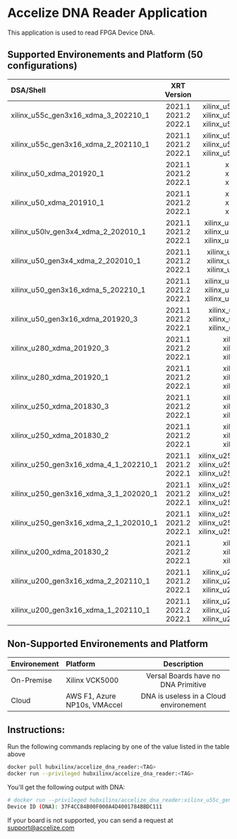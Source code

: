# Accelize DNA Reader Application

This application is used to read FPGA Device DNA.


## Supported  Environements and Platform (50 configurations)

DSA/Shell    | XRT Version        | DockerHub TAG                                 |
:------------|:------------------:|:---------------------------------------------:|
xilinx_u55c_gen3x16_xdma_3_202210_1 | 2021.1 2021.2 2022.1 | xilinx_u55c_gen3x16_xdma_3_202210_1_2021.1 xilinx_u55c_gen3x16_xdma_3_202210_1_2021.2 xilinx_u55c_gen3x16_xdma_3_202210_1_2022.1 |
xilinx_u55c_gen3x16_xdma_2_202110_1 | 2021.1 2021.2 2022.1 | xilinx_u55c_gen3x16_xdma_2_202110_1_2021.1 xilinx_u55c_gen3x16_xdma_2_202110_1_2021.2 xilinx_u55c_gen3x16_xdma_2_202110_1_2022.1 |
xilinx_u50_xdma_201920_1 | 2021.1 2021.2 2022.1 | xilinx_u50_xdma_201920_1_2021.1 xilinx_u50_xdma_201920_1_2021.2 xilinx_u50_xdma_201920_1_2022.1 |
xilinx_u50_xdma_201910_1 | 2021.1 2021.2 2022.1 | xilinx_u50_xdma_201910_1_2021.1 xilinx_u50_xdma_201910_1_2021.2 xilinx_u50_xdma_201910_1_2022.1 |
xilinx_u50lv_gen3x4_xdma_2_202010_1 | 2021.1 2021.2 2022.1 | xilinx_u50lv_gen3x4_xdma_2_202010_1_2021.1 xilinx_u50lv_gen3x4_xdma_2_202010_1_2021.2 xilinx_u50lv_gen3x4_xdma_2_202010_1_2022.1 |
xilinx_u50_gen3x4_xdma_2_202010_1 | 2021.1 2021.2 2022.1 | xilinx_u50_gen3x4_xdma_2_202010_1_2021.1 xilinx_u50_gen3x4_xdma_2_202010_1_2021.2 xilinx_u50_gen3x4_xdma_2_202010_1_2022.1 |
xilinx_u50_gen3x16_xdma_5_202210_1 | 2021.1 2021.2 2022.1 | xilinx_u50_gen3x16_xdma_5_202210_1_2021.1 xilinx_u50_gen3x16_xdma_5_202210_1_2021.2 xilinx_u50_gen3x16_xdma_5_202210_1_2022.1 |
xilinx_u50_gen3x16_xdma_201920_3 | 2021.1 2021.2 2022.1 | xilinx_u50_gen3x16_xdma_201920_3_2021.1 xilinx_u50_gen3x16_xdma_201920_3_2021.2 xilinx_u50_gen3x16_xdma_201920_3_2022.1 |
xilinx_u280_xdma_201920_3 | 2021.1 2021.2 2022.1 | xilinx_u280_xdma_201920_3_2021.1 xilinx_u280_xdma_201920_3_2021.2 xilinx_u280_xdma_201920_3_2022.1 |
xilinx_u280_xdma_201920_1 | 2021.1 2021.2 2022.1 | xilinx_u280_xdma_201920_1_2021.1 xilinx_u280_xdma_201920_1_2021.2 xilinx_u280_xdma_201920_1_2022.1 |
xilinx_u250_xdma_201830_3 | 2021.1 2021.2 2022.1 | xilinx_u250_xdma_201830_3_2021.1 xilinx_u250_xdma_201830_3_2021.2 xilinx_u250_xdma_201830_3_2022.1 |
xilinx_u250_xdma_201830_2 | 2021.1 2021.2 2022.1 | xilinx_u250_xdma_201830_2_2021.1 xilinx_u250_xdma_201830_2_2021.2 xilinx_u250_xdma_201830_2_2022.1 |
xilinx_u250_gen3x16_xdma_4_1_202210_1 | 2021.1 2021.2 2022.1 | xilinx_u250_gen3x16_xdma_4_1_202210_1_2021.1 xilinx_u250_gen3x16_xdma_4_1_202210_1_2021.2 xilinx_u250_gen3x16_xdma_4_1_202210_1_2022.1 |
xilinx_u250_gen3x16_xdma_3_1_202020_1 | 2021.1 2021.2 2022.1 | xilinx_u250_gen3x16_xdma_3_1_202020_1_2021.1 xilinx_u250_gen3x16_xdma_3_1_202020_1_2021.2 xilinx_u250_gen3x16_xdma_3_1_202020_1_2022.1 |
xilinx_u250_gen3x16_xdma_2_1_202010_1 | 2021.1 2021.2 2022.1 | xilinx_u250_gen3x16_xdma_2_1_202010_1_2021.1 xilinx_u250_gen3x16_xdma_2_1_202010_1_2021.2 xilinx_u250_gen3x16_xdma_2_1_202010_1_2022.1 |
xilinx_u200_xdma_201830_2 | 2021.1 2021.2 2022.1 | xilinx_u200_xdma_201830_2_2021.1 xilinx_u200_xdma_201830_2_2021.2 xilinx_u200_xdma_201830_2_2022.1 |
xilinx_u200_gen3x16_xdma_2_202110_1 | 2021.1 2021.2 2022.1 | xilinx_u200_gen3x16_xdma_2_202110_1_2021.1 xilinx_u200_gen3x16_xdma_2_202110_1_2021.2 xilinx_u200_gen3x16_xdma_2_202110_1_2022.1 |
xilinx_u200_gen3x16_xdma_1_202110_1 | 2021.1 2021.2 2022.1 | xilinx_u200_gen3x16_xdma_1_202110_1_2021.1 xilinx_u200_gen3x16_xdma_1_202110_1_2021.2 xilinx_u200_gen3x16_xdma_1_202110_1_2022.1 |


## Non-Supported  Environements and Platform

Environement    | Platform                       | Description                                 |
:---------------|:-------------------------------|:-------------------------------------------:|
On-Premise      |Xilinx VCK5000                  |Versal Boards have no DNA Primitive          |
Cloud           |AWS F1, Azure NP10s, VMAccel    |DNA is useless in a Cloud environement       |


## Instructions:

Run the following commands replacing <TAG> by one of the value listed in the table above

```bash
docker pull hubxilinx/accelize_dna_reader:<TAG>
docker run --privileged hubxilinx/accelize_dna_reader:<TAG>
```

You'll get the following output with DNA:

```bash
# docker run --privileged hubxilinx/accelize_dna_reader:xilinx_u55c_gen3x16_xdma_3_202210_1_2021.2
Device ID (DNA): 37F4CC84B00F000A4D4001784BBDC111

```

If your board is not supported, you can send a request at [support@accelize.com](mailto:support@accelize.com)
